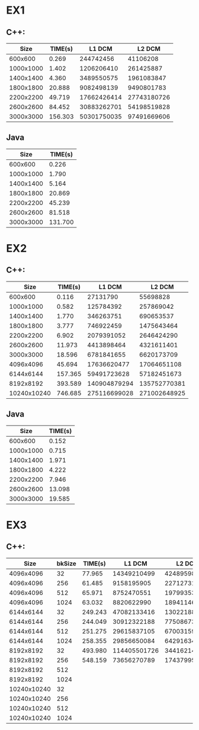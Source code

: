# EX1
## C++:
 
| Size     |TIME(s) | L1 DCM     | L2 DCM     |
|----------|--------|------------|------------|
|600x600   |0.269   |244742456   |41106208    |
|1000x1000 |1.402   |1206206410  |261425887   |
|1400x1400 |4.360   |3489550575  |1961083847  |
|1800x1800 |20.888  |9082498139  |9490801783  |
|2200x2200 |49.719  |17662426414 |27743180726 |
|2600x2600 |84.452  |30883262701 |54198519828 |
|3000x3000 |156.303 |50301750035 |97491669606 |

## Java

| Size     | TIME(s)|
|----------|--------|
|600x600   |0.226   |
|1000x1000 |1.790   |
|1400x1400 |5.164   |
|1800x1800 |20.869  |
|2200x2200 |45.239  |
|2600x2600 |81.518  |
|3000x3000 |131.700 |

# EX2
## C++:

| Size       |TIME(s) | L1 DCM      | L2 DCM      |
|------------|--------|-------------|-------------|
|600x600     |0.116   |27131790     |55698828     |
|1000x1000   |0.582   |125784392    |257869042    |
|1400x1400   |1.770   |346263751    |690653537    |
|1800x1800   |3.777   |746922459    |1475643464   |
|2200x2200   |6.902   |2079391052   |2646424290   |
|2600x2600   |11.973  |4413898464   |4321611401   |
|3000x3000   |18.596  |6781841655   |6620173709   |
|4096x4096   |45.694  |17636620477  |17064651108  |
|6144x6144   |157.365 |59491723628  |57182451673  |
|8192x8192   |393.589 |140904879294 |135752770381 |
|10240x10240 |746.685 |275116699028 |271002648925 |

## Java

| Size       | TIME(s) |
|------------|---------|
|600x600     |0.152    |
|1000x1000   |0.715    |
|1400x1400   |1.971    |
|1800x1800   |4.222    |
|2200x2200   |7.946    |
|2600x2600   |13.098   |
|3000x3000   |19.585   |

# EX3 
## C++:

| Size       |bkSize |TIME(s) | L1 DCM      | L2 DCM      |
|------------|-------|--------|-------------|-------------|
|4096x4096   |32     |77.965  |14349210499  |42489598240  |
|4096x4096   |256    |61.485  |9158195905   |22712731858  |
|4096x4096   |512    |65.971  |8752470551   |19799353956  |
|4096x4096   |1024   |63.032  |8820622990   |18941146075  |
|6144x6144   |32     |249.243 |47082133416  |130221884528 |
|6144x6144   |256    |244.049 |30912322188  |77508673038s |
|6144x6144   |512    |251.275 |29615837105  |67003159045  |
|6144x6144   |1024   |258.355 |29856650084  |64291634469  |
|8192x8192   |32     |493.980 |114405501726 |344162148029 |
|8192x8192   |256    |548.159 |73656270789  |174379953299 |
|8192x8192   |512    ||||
|8192x8192   |1024   ||||
|10240x10240 |32     ||||
|10240x10240 |256    ||||
|10240x10240 |512    ||||
|10240x10240 |1024   ||||